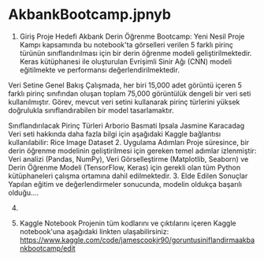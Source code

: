 # AkbankBootcamp.jpnyb
1. Giriş
Proje Hedefi
Akbank Derin Öğrenme Bootcamp: Yeni Nesil Proje Kampı kapsamında bu notebook'ta görselleri verilen 5 farklı pirinç türünün sınıflandırılması için bir derin öğrenme modeli geliştirilmektedir. Keras kütüphanesi ile oluşturulan Evrişimli Sinir Ağı (CNN) modeli eğitilmekte ve performansı değerlendirilmektedir.

Veri Setine Genel Bakış
Çalışmada, her biri 15,000 adet görüntü içeren 5 farklı pirinç sınıfından oluşan toplam 75,000 görüntülük dengeli bir veri seti kullanılmıştır. Görev, mevcut veri setini kullanarak pirinç türlerini yüksek doğrulukla sınıflandırabilen bir model tasarlamaktır.

Sınıflandırılacak Pirinç Türleri
Arborio
Basmati
Ipsala
Jasmine
Karacadag
Veri seti hakkında daha fazla bilgi için aşağıdaki Kaggle bağlantısı kullanılabilir: Rice Image Dataset
2. Uygulama Adımları
Proje süresince, bir derin öğrenme modelinin geliştirilmesi için gereken temel adımlar izlenmiştir:
Veri analizi (Pandas, NumPy), Veri Görselleştirme (Matplotlib, Seaborn) ve Derin Öğrenme Modeli (TensorFlow, Keras) için gerekli olan tüm Python kütüphaneleri çalışma ortamına dahil edilmektedir.
3. Elde Edilen Sonuçlar
Yapılan eğitim ve değerlendirmeler sonucunda, modelin oldukça başarılı olduğu.... 

4.

5. Kaggle Notebook
Projenin tüm kodlarını ve çıktılarını içeren Kaggle notebook'una aşağıdaki linkten ulaşabilirsiniz:
https://www.kaggle.com/code/jamescookjr90/goruntusiniflandirmaakbankbootcamp/edit

